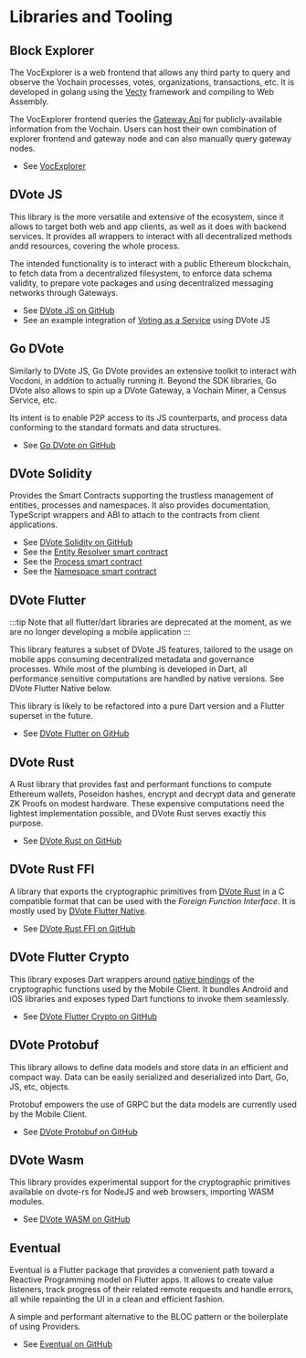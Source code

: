 # Libraries and Tooling

## Block Explorer

The VocExplorer is a web frontend that allows any third party to query and observe the Vochain processes, votes, organizations, transactions, etc. It is developed in golang using the [Vecty](https://github.com/hexops/vecty) framework and compiling to Web Assembly. 

The VocExplorer frontend queries the [Gateway Api](/architecture/services/gateway.html#api-definition) for publicly-available information from the Vochain. Users can host their own combination of explorer frontend and gateway node and can also manually query gateway nodes. 

- See [VocExplorer](https://github.com/vocdoni/vocexplorer)

## DVote JS

This library is the more versatile and extensive of the ecosystem, since it allows to target both web and app clients, as well as it does with backend services. It provides all wrappers to interact with all decentralized methods andd resources, covering the whole process.

The intended functionality is to interact with a public Ethereum blockchain, to fetch data from a decentralized filesystem, to enforce data schema validity, to prepare vote packages and using decentralized messaging networks through Gateways. 

- See [DVote JS on GitHub](https://github.com/vocdoni/dvote-js)
- See an example integration of [Voting as a Service](https://blog.vocdoni.io/introducing-voting-as-a-service/) using DVote JS

## Go DVote
Similarly to DVote JS, Go DVote provides an extensive toolkit to interact with Vocdoni, in addition to actually running it. Beyond the SDK libraries, Go DVote also allows to spin up a DVote Gateway, a Vochain Miner, a Census Service, etc.

Its intent is to enable P2P access to its JS counterparts, and process data conforming to the standard formats and data structures. 

- See [Go DVote on GitHub](https://github.com/vocdoni/go-dvote)

## DVote Solidity
Provides the Smart Contracts supporting the trustless management of entities, processes and namespaces. It also provides documentation, TypeScript wrappers and ABI to attach to the contracts from client applications.

- See [DVote Solidity on GitHub](https://github.com/vocdoni/dvote-solidity)
- See the [Entity Resolver smart contract](/architecture/smart-contracts/entity-resolver.html#entity-resolver)
- See the [Process smart contract](/architecture/smart-contracts/process.html#smart-contract)
- See the [Namespace smart contract](/architecture/smart-contracts/namespace.html#contract)

## DVote Flutter

:::tip
Note that all flutter/dart libraries are deprecated at the moment, as we are no longer developing a mobile application
:::

This library features a subset of DVote JS features, tailored to the usage on mobile apps consuming decentralized metadata and governance processes. While most of the plumbing is developed in Dart, all performance sensitive computations are handled by native versions. See DVote Flutter Native below. 

This library is likely to be refactored into a pure Dart version and a Flutter superset in the future.

- See [DVote Flutter on GitHub](https://github.com/vocdoni/dvote-flutter)

## DVote Rust

A Rust library that provides fast and performant functions to compute Ethereum wallets, Poseidon hashes, encrypt and decrypt data and generate ZK Proofs on modest hardware. These expensive computations need the lightest implementation possible, and DVote Rust serves exactly this purpose. 

- See [DVote Rust on GitHub](https://github.com/vocdoni/dvote-rs)

## DVote Rust FFI

A library that exports the cryptographic primitives from [DVote Rust](#dvote-rust) in a C compatible format that can be used with the *Foreign Function Interface*. It is mostly used by [DVote Flutter Native](#dvote-flutter-native).

- See [DVote Rust FFI on GitHub](https://github.com/vocdoni/dvote-rs-ffi)

## DVote Flutter Crypto

This library exposes Dart wrappers around [native bindings](#dvote-rust-ffi) of the cryptographic functions used by the Mobile Client. It bundles Android and iOS libraries and exposes typed Dart functions to invoke them seamlessly.

- See [DVote Flutter Crypto on GitHub](https://github.com/vocdoni/dvote-flutter-crypto)

## DVote Protobuf

This library allows to define data models and store data in an efficient and compact way. Data can be easily serialized and deserialized into Dart, Go, JS, etc, objects.

Protobuf empowers the use of GRPC but the data models are currently used by the Mobile Client.

- See [DVote Protobuf on GitHub](https://github.com/vocdoni/dvote-protobuf)

## DVote Wasm

This library provides experimental support for the cryptographic primitives available on dvote-rs for NodeJS and web browsers, importing WASM modules.

- See [DVote WASM on GitHub](https://github.com/vocdoni/dvote-wasm)

## Eventual

Eventual is a Flutter package that provides a convenient path toward a Reactive Programming model on Flutter apps. It allows to create value listeners, track progress of their related remote requests and handle errors, all while repainting the UI in a clean and efficient fashion.

A simple and performant alternative to the BLOC pattern or the boilerplate of using Providers.

- See [Eventual on GitHub](https://github.com/vocdoni/eventual)

<!--
## Web runtime (for React Native)
Environments like React Native allow to develop mobile app clients with an efficient and consistent platform but lack the support of cryptographic APIs present by default on Web browsers or NodeJS. Several crypto libraries rely on such APIs, which are not available on RN. 

Until React Native or Expo ship with native support, the current workaround is to mount a virtual web view and load them in a bundle, so the app code can queue operations to a web environment, pretty much like a WebWorker. 

[More information](https://github.com/vocdoni/clientApp/tree/master/web-runtime)
-->


